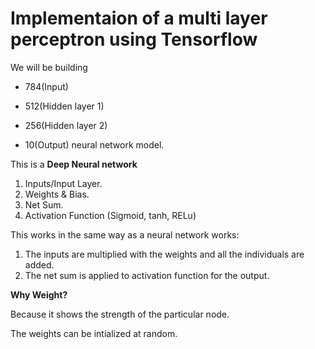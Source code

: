 # Implementaion of a multi layer perceptron using Tensorflow

We will be building 

* 784(Input)

* 512(Hidden layer 1)

* 256(Hidden layer 2)

* 10(Output) neural network model.

This is a **Deep Neural network**
1. Inputs/Input Layer.
2. Weights & Bias.
3. Net Sum.
4. Activation Function (Sigmoid, tanh, RELu)

This works in the same way as a neural network works:
1. The inputs are multiplied with the weights and all the individuals are added.
2. The net sum is applied to activation function for the output.

**Why Weight?**

Because it shows the strength of the particular node.

The weights can be intialized at random.
